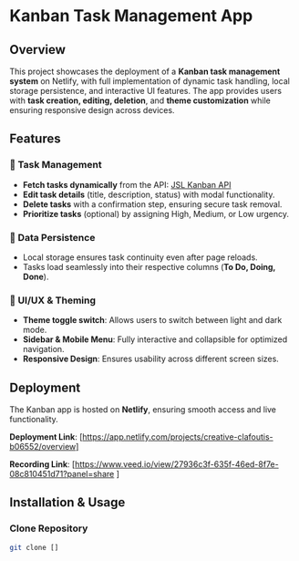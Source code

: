 # Kanban Task Management App

## Overview

This project showcases the deployment of a **Kanban task management system** on Netlify, with full implementation of dynamic task handling, local storage persistence, and interactive UI features. The app provides users with **task creation, editing, deletion**, and **theme customization** while ensuring responsive design across devices.

## Features

### 📝 Task Management
- **Fetch tasks dynamically** from the API: [JSL Kanban API](https://jsl-kanban-api.vercel.app/)
- **Edit task details** (title, description, status) with modal functionality.
- **Delete tasks** with a confirmation step, ensuring secure task removal.
- **Prioritize tasks** (optional) by assigning High, Medium, or Low urgency.

### 💾 Data Persistence
- Local storage ensures task continuity even after page reloads.
- Tasks load seamlessly into their respective columns (**To Do, Doing, Done**).

### 🎨 UI/UX & Theming
- **Theme toggle switch**: Allows users to switch between light and dark mode.
- **Sidebar & Mobile Menu**: Fully interactive and collapsible for optimized navigation.
- **Responsive Design**: Ensures usability across different screen sizes.

## Deployment

The Kanban app is hosted on **Netlify**, ensuring smooth access and live functionality.

**Deployment Link**: [https://app.netlify.com/projects/creative-clafoutis-b06552/overview]


**Recording Link**: [https://www.veed.io/view/27936c3f-635f-46ed-8f7e-08c810451d71?panel=share ]

## Installation & Usage

### Clone Repository
```bash
git clone []
